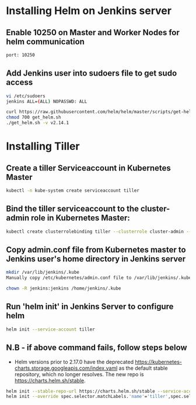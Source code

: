 # Installing Helm on Jenkins server

## Enable 10250 on Master and Worker Nodes for helm communication
```sh
port: 10250
```
## Add Jenkins user into sudoers file to get sudo access

```sh
vi /etc/sudoers
jenkins ALL=(ALL) NOPASSWD: ALL
```

```sh
curl https://raw.githubusercontent.com/helm/helm/master/scripts/get-helm-3 > get_helm.sh
chmod 700 get_helm.sh
./get_helm.sh -v v2.14.1
```
# Installing Tiller

## Create a tiller Serviceaccount in Kubernetes Master

```sh
kubectl -n kube-system create serviceaccount tiller
```
## Bind the tiller serviceaccount to the cluster-admin role in Kubernetes Master:

```sh
kubectl create clusterrolebinding tiller --clusterrole cluster-admin --serviceaccount=kube-system:tiller
```

## Copy admin.conf file from Kubernetes master to Jenkins user's home directory in Jenkins server

```sh
mkdir /var/lib/jenkins/.kube
Manually copy /etc/kubernetes/admin.conf file to /var/lib/jenkins/.kube/config file

chown -R jenkins:jenkins /home/jenkins/.kube
```

## Run 'helm init' in Jenkins Server to configure helm

```sh
helm init --service-account tiller
```
## N.B - if above command fails, follow steps below
- Helm versions prior to 2.17.0 have the deprecated https://kubernetes-charts.storage.googleapis.com/index.yaml as the default stable repository, which no longer resolves. The new repo is https://charts.helm.sh/stable.
```sh
helm init --stable-repo-url https://charts.helm.sh/stable --service-account tiller
helm init --override spec.selector.matchLabels.'name'='tiller',spec.selector.matchLabels.'app'='helm' --output yaml | sed 's@apiVersion: extensions/v1beta1@apiVersion: apps/v1@' | kubectl apply -f -
```
